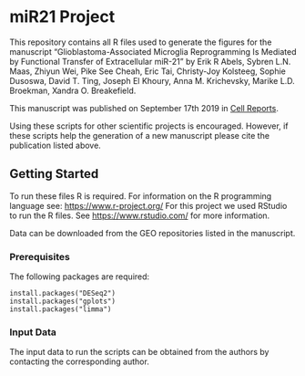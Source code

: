 # miR21 Project

This repository contains all R files used to generate the figures for the manuscript “Glioblastoma-Associated Microglia Reprogramming Is Mediated by Functional Transfer of Extracellular miR-21” by Erik R Abels, Sybren L.N. Maas, Zhiyun Wei, Pike See Cheah, Eric Tai, Christy-Joy Kolsteeg, Sophie Dusoswa, David T. Ting, Joseph El Khoury, Anna M. Krichevsky, Marike L.D. Broekman, Xandra O. Breakefield.

This manuscript was published on September 17th 2019 in <a href="https://www.cell.com/cell-reports/fulltext/S2211-1247(19)31076-9" target="_blank">Cell Reports</a>. 

Using these scripts for other scientific projects is encouraged. However, if these scripts help the generation of a new manuscript please cite the publication listed above.

## Getting Started

To run these files R is required. For information on the R programming language see: https://www.r-project.org/
For this project we used RStudio to run the R files. See https://www.rstudio.com/ for more information.

Data can be downloaded from the GEO repositories listed in the manuscript. 

### Prerequisites

The following packages are required:

```
install.packages("DESeq2")
install.packages("gplots")
install.packages("limma")
```

### Input Data 

The input data to run the scripts can be obtained from the authors by contacting the corresponding author.
